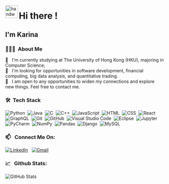 ###
<img alt="handwavegif" src="https://user-images.githubusercontent.com/39513876/112366216-8cfe7400-8cfe-11eb-8116-7d3dbae20e97.gif" width='40' align="left"/> <h1> Hi there ! </h1> 

<h2> I'm Karina </h2>

### 👨🏻‍💻 &nbsp;About Me

🌱 &nbsp; I'm currently studying at The University of Hong Kong (HKU), majoring in Computer Science; \
🔭 &nbsp; I'm looking for opportunities in software development, financial computing, big data analysis, and quantitative trading. \
💬 &nbsp; I am open to any opportunities to widen my connections and explore new things. Feel free to contact me. 

### 🛠 &nbsp;Tech Stack

![Python](https://img.shields.io/badge/-Python-05122A?style=flat&logo=python)&nbsp;
![Java](https://img.shields.io/badge/-Java-05122A?style=flat&logo=Java&logoColor=FFA518)&nbsp;
![C](https://img.shields.io/badge/-C-05122A?style=flat&logo=C&logoColor=A8B9CC)&nbsp;
![C++](https://img.shields.io/badge/-C++-05122A?style=flat&logo=C%2B%2B&logoColor=00599C)&nbsp;
![JavaScript](https://img.shields.io/badge/-JavaScript-05122A?style=flat&logo=javascript)&nbsp;
![HTML](https://img.shields.io/badge/-HTML-05122A?style=flat&logo=HTML5)&nbsp;
![CSS](https://img.shields.io/badge/-CSS-05122A?style=flat&logo=CSS3&logoColor=1572B6)&nbsp;
![React](https://img.shields.io/badge/-React-05122A?style=flat&logo=react)&nbsp;
![GraphQL](https://img.shields.io/badge/-GraphQL-05122A?style=flat&logo=graphql)&nbsp;
![Git](https://img.shields.io/badge/-Git-05122A?style=flat&logo=git)&nbsp;
![GitHub](https://img.shields.io/badge/-GitHub-05122A?style=flat&logo=github)&nbsp;
![Visual Studio Code](https://img.shields.io/badge/-Visual%20Studio%20Code-05122A?style=flat&logo=visual-studio-code&logoColor=007ACC)&nbsp;
![Eclipse](https://img.shields.io/badge/-Eclipse-05122A?style=flat&logo=eclipse)&nbsp;
![Jupyter](https://img.shields.io/badge/-Jupyter-05122A?style=flat&logo=jupyter)&nbsp;
![PyCharm](https://img.shields.io/badge/-Pycharm-05122A?style=flat&logo=pycharm)&nbsp;
![NumPy](https://img.shields.io/badge/numpy%20-%23013243.svg?&style=flat&logo=numpy&logoColor=white)&nbsp;
![Pandas](https://img.shields.io/badge/pandas%20-%23150458.svg?&style=flat&logo=pandas&logoColor=white)&nbsp;
![Django](https://img.shields.io/badge/-Django-05122A?style=flat&logo=django&logoColor=092E20)&nbsp;
![MySQL](https://img.shields.io/badge/-MySQL-05122A?style=flat&logo=mysql)&nbsp;

### 📫 &nbsp; Connect Me On:

<a href="https://www.linkedin.com/in/karina-nathalie/"><img alt="LinkedIn" src="https://img.shields.io/badge/linkedin%20-%230077B5.svg?&style=flat&logo=linkedin&logoColor=white"/></a> &nbsp;
<a href="mailto:karinanathalie2@gmail.com"><img alt="Gmail" src="https://img.shields.io/badge/Gmail-D14836?style=flat&logo=gmail&logoColor=white" /></a> &nbsp;

### 📈 &nbsp; Github Stats:
![GitHub Stats](https://github-readme-stats.vercel.app/api?username=karinanathalie&theme=radical)&nbsp;
